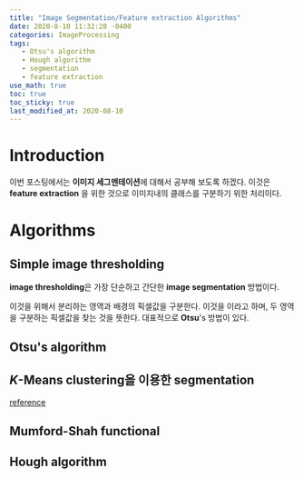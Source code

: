 ```yaml
---
title: "Image Segmentation/Feature extraction Algorithms"
date: 2020-8-10 11:32:28 -0400
categories: ImageProcessing
tags:
   - Otsu's algorithm
   - Hough algorithm
   - segmentation 
   - feature extraction
use_math: true
toc: true
toc_sticky: true
last_modified_at: 2020-08-10
---
```



# Introduction 

  이번 포스팅에서는 **이미지 세그멘테이션**에 대해서 공부해 보도록 하겠다. 이것은 **feature extraction** 을 위한 것으로 이미지내의 클래스를 구분하기 위한 처리이다. 
  
# Algorithms 

## Simple image thresholding 

   **image thresholding**은 가장 단순하고 간단한 **image segmentation** 방법이다. 
  
   이것을 위해서 분리하는 영역과 배경의 픽셀값을 구분한다. 이것을 이라고 하며, 두 영역을 구분하는 픽셀값을 찾는 것을 뜻한다. 대표적으로 **Otsu**'s 방법이 있다. 


## Otsu's algorithm 

## *K*-Means clustering을 이용한 segmentation
   
   [reference](https://towardsdatascience.com/introduction-to-image-segmentation-with-k-means-clustering-83fd0a9e2fc3)
   

## Mumford-Shah functional 

## Hough algorithm 

